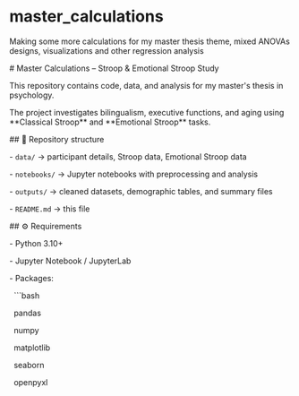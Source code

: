 # master\_calculations

Making some more calculations for my master thesis theme, mixed ANOVAs designs, visualizations and other regression analysis



\# Master Calculations – Stroop \& Emotional Stroop Study



This repository contains code, data, and analysis for my master's thesis in psychology.  

The project investigates bilingualism, executive functions, and aging using \*\*Classical Stroop\*\* and \*\*Emotional Stroop\*\* tasks.



\## 📂 Repository structure

\- `data/` → participant details, Stroop data, Emotional Stroop data  

\- `notebooks/` → Jupyter notebooks with preprocessing and analysis  

\- `outputs/` → cleaned datasets, demographic tables, and summary files  

\- `README.md` → this file  



\## ⚙️ Requirements

\- Python 3.10+  

\- Jupyter Notebook / JupyterLab  

\- Packages:  

&nbsp; ```bash

&nbsp; pandas

&nbsp; numpy

&nbsp; matplotlib

&nbsp; seaborn

&nbsp; openpyxl

